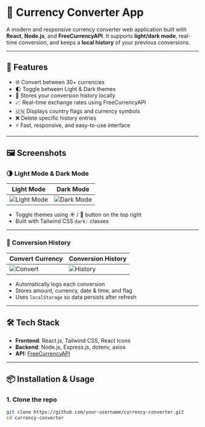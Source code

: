 # 💱 Currency Converter App

A modern and responsive currency converter web application built with **React**, **Node.js**, and **FreeCurrencyAPI**. It supports **light/dark mode**, real-time conversion, and keeps a **local history** of your previous conversions.

---

## 🚀 Features

- 🌐 Convert between 30+ currencies
- 🌓 Toggle between Light & Dark themes
- 💾 Stores your conversion history locally
- 📈 Real-time exchange rates using FreeCurrencyAPI
- 🇺🇳 Displays country flags and currency symbols
- ❌ Delete specific history entries
- ⚡ Fast, responsive, and easy-to-use interface

---

## 🖼️ Screenshots

### 🌗 Light Mode & Dark Mode

| Light Mode | Dark Mode |
|------------|-----------|
| ![Light Mode](https://via.placeholder.com/400x250.png?text=Light+Mode+UI) | ![Dark Mode](https://via.placeholder.com/400x250.png?text=Dark+Mode+UI) |

- Toggle themes using ☀️ / 🌙 button on the top right
- Built with Tailwind CSS `dark:` classes

---

### 📖 Conversion History

| Convert Currency | Conversion History |
|------------------|--------------------|
| ![Convert](https://via.placeholder.com/400x250.png?text=Conversion+Action) | ![History](https://via.placeholder.com/400x250.png?text=Conversion+History+List) |

- Automatically logs each conversion
- Stores amount, currency, date & time, and flag
- Uses `localStorage` so data persists after refresh

---

## 🛠️ Tech Stack

- **Frontend**: React.js, Tailwind CSS, React Icons
- **Backend**: Node.js, Express.js, dotenv, axios
- **API**: [FreeCurrencyAPI](https://freecurrencyapi.com/)

---

## 📦 Installation & Usage

### 1. Clone the repo

```bash
git clone https://github.com/your-username/currency-converter.git
cd currency-converter
